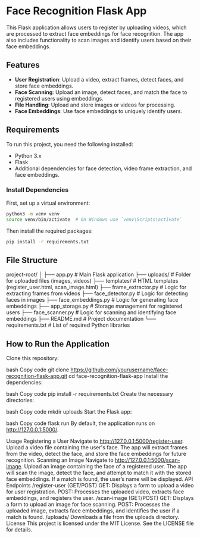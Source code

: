 # Face Recognition Flask App

This Flask application allows users to register by uploading videos, which are processed to extract face embeddings for face recognition. The app also includes functionality to scan images and identify users based on their face embeddings.

## Features

- **User Registration**: Upload a video, extract frames, detect faces, and store face embeddings.
- **Face Scanning**: Upload an image, detect faces, and match the face to registered users using embeddings.
- **File Handling**: Upload and store images or videos for processing.
- **Face Embeddings**: Use face embeddings to uniquely identify users.

## Requirements

To run this project, you need the following installed:

- Python 3.x
- Flask
- Additional dependencies for face detection, video frame extraction, and face embeddings.

### Install Dependencies

First, set up a virtual environment:

```bash
python3 -m venv venv
source venv/bin/activate  # On Windows use `venv\Scripts\activate`
```

Then install the required packages:

```bash
pip install -r requirements.txt
```

## File Structure

project-root/
│
├── app.py                # Main Flask application
├── uploads/              # Folder for uploaded files (images, videos)
├── templates/            # HTML templates (register_user.html, scan_image.html)
├── frame_extractor.py    # Logic for extracting frames from videos
├── face_detector.py      # Logic for detecting faces in images
├── face_embeddings.py    # Logic for generating face embeddings
├── app_storage.py        # Storage management for registered users
├── face_scanner.py       # Logic for scanning and identifying face embeddings
├── README.md             # Project documentation
└── requirements.txt      # List of required Python libraries

## How to Run the Application

Clone this repository:

bash
Copy code
git clone https://github.com/yourusername/face-recognition-flask-app.git
cd face-recognition-flask-app
Install the dependencies:

bash
Copy code
pip install -r requirements.txt
Create the necessary directories:

bash
Copy code
mkdir uploads
Start the Flask app:

bash
Copy code
flask run
By default, the application runs on http://127.0.0.1:5000/.

Usage
Registering a User
Navigate to http://127.0.0.1:5000/register-user.
Upload a video file containing the user's face.
The app will extract frames from the video, detect the face, and store the face embeddings for future recognition.
Scanning an Image
Navigate to http://127.0.0.1:5000/scan-image.
Upload an image containing the face of a registered user.
The app will scan the image, detect the face, and attempt to match it with the stored face embeddings. If a match is found, the user’s name will be displayed.
API Endpoints
/register-user (GET/POST)
GET: Displays a form to upload a video for user registration.
POST: Processes the uploaded video, extracts face embeddings, and registers the user.
/scan-image (GET/POST)
GET: Displays a form to upload an image for face scanning.
POST: Processes the uploaded image, extracts face embeddings, and identifies the user if a match is found.
/uploads/<filename>
Downloads a file from the uploads directory.
License
This project is licensed under the MIT License. See the LICENSE file for details.